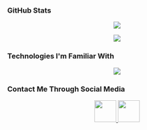 <!--- [![Portfolio Banner](https://raw.githubusercontent.com/KowshikChakraborty-AIUB/kowshikchakraborty-aiub/main/portfolio_banner.jpg)](https://raw.githubusercontent.com/KowshikChakraborty-AIUB/kowshikchakraborty-aiub/main/portfolio_banner.jpg)

### Work Description

I am a MERN stack web developer and i know techlogies and libraries like React, Tailwind css, Node JS, MongoDB etc. I am also exploring new libraries and trying to create beautiful websites applying new technologies. Some new libraries or tools I have explored so far are:

1. DaisyUI
2. React Toastify
3. Sweet Alert
4. React Countup
5. React Popup

I will explore more new tools like the above and apply to my future projects. -->

### GitHub Stats

<p align="center">
  <a href="https://github-readme-streak-stats.herokuapp.com?user=KowshikChakraborty-AIUB&theme=merko&mode=weekly">
    <img src="https://github-readme-streak-stats.herokuapp.com?user=KowshikChakraborty-AIUB&theme=merko&mode=weekly" />
  </a>
</p>

<p align="center">
  <a href="https://api.githubtrends.io/user/svg/KowshikChakraborty-AIUB/langs?time_range=six_months&use_percent=True&theme=dark">
    <img src="https://api.githubtrends.io/user/svg/KowshikChakraborty-AIUB/langs?time_range=six_months&use_percent=True&theme=dark" />
  </a>
</p>

### Technologies I'm Familiar With

<p align="center">
  <a href="https://skillicons.dev">
    <img src="https://skillicons.dev/icons?i=mongodb,express,react,nodejs" />
  </a>
</p>

### Contact Me Through Social Media

<p align="center">
  <a href="https://www.facebook.com/profile.php?id=100009473225157">
    <img src="https://cdn.logojoy.com/wp-content/uploads/20230921104408/Facebook-logo-600x319.png" height="50" width="50" />
  </a>
  <a href="https://github.com/kowshikchakraborty-aiub">
    <img src="https://github.githubassets.com/assets/GitHub-Mark-ea2971cee799.png" height="50" width="50" />
  </a>
</p>
